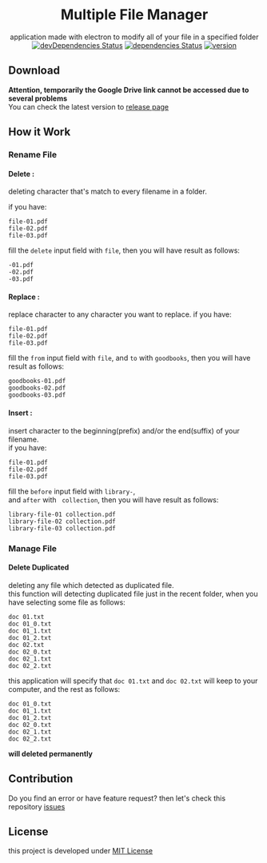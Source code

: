 <div align="center">

# Multiple File Manager
application made with electron to modify all of your file in a specified folder  
[![devDependencies Status](https://david-dm.org/dhanyn10/multiple-file-manager/dev-status.svg)](https://david-dm.org/dhanyn10/multiple-file-manager?type=dev)
[![dependencies Status](https://david-dm.org/dhanyn10/multiple-file-manager/status.svg)](https://david-dm.org/dhanyn10/multiple-file-manager)
[![version](https://badge.fury.io/gh/dhanyn10%2Fmultiple-file-manager.svg)](https://badge.fury.io/gh/dhanyn10%2Fmultiple-file-manager)
</div>

## Download
**Attention, temporarily the Google Drive link cannot be accessed due to several problems**  
You can check the latest version to [release page](https://github.com/dhanyn10/multiple-file-manager/releases)

## How it Work
### Rename File
#### Delete :  
deleting character that's match to every filename in a folder.  
  
if you have:  

    file-01.pdf  
    file-02.pdf  
    file-03.pdf  

fill the `delete` input field with `file`, then you will have result as follows:

    -01.pdf  
    -02.pdf  
    -03.pdf  

#### Replace :  
replace character to any character you want to replace.
if you have:

    file-01.pdf  
    file-02.pdf  
    file-03.pdf  

fill the `from` input field with `file`, and `to` with `goodbooks`, then you will have result as follows:  

    goodbooks-01.pdf  
    goodbooks-02.pdf  
    goodbooks-03.pdf  

#### Insert :  
insert character to the beginning(prefix) and/or the end(suffix) of your filename.  
if you have:

    file-01.pdf  
    file-02.pdf  
    file-03.pdf  

fill the `before` input field with `library-`,  
and `after` with ` collection`, then you will have result as follows:

    library-file-01 collection.pdf  
    library-file-02 collection.pdf    
    library-file-03 collection.pdf    


### Manage File
#### Delete Duplicated  
deleting any file which detected as duplicated file.  
this function will detecting duplicated file just in the recent folder, when you have selecting some file as follows:  

    doc 01.txt
    doc 01_0.txt
    doc 01_1.txt
    doc 01_2.txt
    doc 02.txt
    doc 02_0.txt
    doc 02_1.txt
    doc 02_2.txt

this application will specify that `doc 01.txt` and `doc 02.txt` will keep to your computer, and the rest as follows:

    doc 01_0.txt
    doc 01_1.txt
    doc 01_2.txt
    doc 02_0.txt
    doc 02_1.txt
    doc 02_2.txt

__will deleted permanently__  
## Contribution
Do you find an error or have feature request? then let's check this repository [issues](https://github.com/dhanyn10/multiple-file-manager/issues)

## License
this project is developed under [MIT License](LICENSE)
